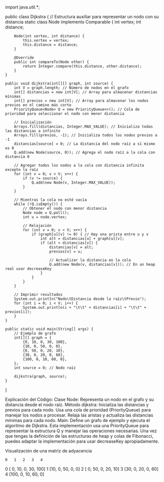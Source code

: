 import java.util.*;

public class Dijkstra {
    // Estructura auxiliar para representar un nodo con su distancia
    static class Node implements Comparable<Node> {
        int vertex;
        int distance;
        
        Node(int vertex, int distance) {
            this.vertex = vertex;
            this.distance = distance;
        }

        @Override
        public int compareTo(Node other) {
            return Integer.compare(this.distance, other.distance);
        }
    }

    public void dijkstra(int[][] graph, int source) {
        int V = graph.length; // Número de nodos en el grafo
        int[] distancias = new int[V]; // Array para almacenar distancias mínimas
        int[] previos = new int[V]; // Array para almacenar los nodos previos en el camino más corto
        PriorityQueue<Node> Q = new PriorityQueue<>(); // Cola de prioridad para seleccionar el nodo con menor distancia

        // Inicialización
        Arrays.fill(distancias, Integer.MAX_VALUE); // Inicializa todas las distancias a infinito
        Arrays.fill(previos, -1); // Inicializa todos los nodos previos a -1
        distancias[source] = 0; // La distancia del nodo raíz a sí mismo es 0
        Q.add(new Node(source, 0)); // Agrega el nodo raíz a la cola con distancia 0

        // Agregar todos los nodos a la cola con distancia infinita excepto la raíz
        for (int v = 0; v < V; v++) {
            if (v != source) {
                Q.add(new Node(v, Integer.MAX_VALUE));
            }
        }

        // Mientras la cola no esté vacía
        while (!Q.isEmpty()) {
            // Obtener el nodo con menor distancia
            Node node = Q.poll();
            int u = node.vertex;

            // Relajación
            for (int v = 0; v < V; v++) {
                if (graph[u][v] != 0) { // Hay una arista entre u y v
                    int alt = distancias[u] + graph[u][v];
                    if (alt < distancias[v]) {
                        distancias[v] = alt;
                        previos[v] = u;

                        // Actualizar la distancia en la cola
                        Q.add(new Node(v, distancias[v])); // En un heap real usar decreaseKey
                    }
                }
            }
        }

        // Imprimir resultados
        System.out.println("Nodo\tDistancia desde la raíz\tPrevio");
        for (int i = 0; i < V; i++) {
            System.out.println(i + "\t\t" + distancias[i] + "\t\t" + previos[i]);
        }
    }

    public static void main(String[] args) {
        // Ejemplo de grafo
        int[][] graph = {
            {0, 10, 0, 30, 100},
            {10, 0, 50, 0, 0},
            {0, 50, 0, 20, 10},
            {30, 0, 20, 0, 60},
            {100, 0, 10, 60, 0},
        };
        int source = 0; // Nodo raíz

        dijkstra(graph, source);
    }
}


Explicación del Código:
Clase Node: Representa un nodo en el grafo y su distancia desde el nodo raíz.
Método dijkstra:
Inicializa las distancias y previos para cada nodo.
Usa una cola de prioridad (PriorityQueue) para manejar los nodos a procesar.
Relaja las aristas y actualiza las distancias mínimas para cada nodo.
Main: Define un grafo de ejemplo y ejecuta el algoritmo de Dijkstra.
Esta implementación usa una PriorityQueue para representar la estructura Q y manejar las operaciones necesarias. Una vez que tengas la definición de las estructuras de heap y colas de Fibonacci, puedes adaptar la implementación para usar decreaseKey apropiadamente.


Visualización de una matriz de adyacencia

    0   1   2   3   4
0 [ 0, 10,  0, 30, 100]
1 [10,  0, 50,  0,   0]
2 [ 0, 50,  0, 20,  10]
3 [30,  0, 20,  0,  60]
4 [100, 0, 10, 60,   0]
